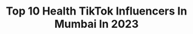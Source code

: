 ---
title: Top 10 Health TikTok Influencers In Mumbai In 2023
description: >-
  Find top health TikTok influencers in Mumbai in 2023. Most popular hashtags: #tiktok #mumbai #foryou #foryoupage.
platform: TikTok
hits: 13
text_top: Analyze the best TikTok accounts on inBeat.
text_bottom: Our search engine has 13 TikTok influencers like this in Mumbai, India for you to collaborate.
profiles:
  - username: "dr.rahul.g"
    fullname: >-
      Dr Rahul Gondaliya
    bio: >-
      Celebrity & High Profile Doctor Follow for Health & Beauty Tips
    location: "India"
    followers: 257900
    engagement: 391
    commentsToLikes: 0.016265
    id: ckbw3gdt8x5a50j233dr92egy
    verified: false
    hashtags: "#beauty, #skin, #india, #homoeopathy"
  - username: "yogagurumansoor"
    fullname: >-
      Yogagurumansoor
    bio: >-
      Celebrity yoga trainer Mumbai Follow my Instagram page
    location: "India"
    followers: 767400
    engagement: 337
    commentsToLikes: 0.000000
    id: ck80nsd4uede70j7825rvvm22
    verified: true
    hashtags: "#tiktok, #upichalegachallenge, #yogagrumansoorbaluch, #vira"
  - username: "mumbikernikhil"
    fullname: >-
      NIKHIL SHARMA
    bio: >-
      
    location: "India"
    followers: 264300
    engagement: 872
    commentsToLikes: 0.007630
    id: ckacqfbsu0eor0i78vrgp0glq
    verified: true
    hashtags: "#mnspace, #mnsquad, #tiktok, #india"
  - username: "prasunindian"
    fullname: >-
      Prasun Bakshi
    bio: >-
      Dil se Indian Digital World Generation ka Bacha Insta ID : prasunindian
    location: "India"
    followers: 8931
    engagement: 426
    commentsToLikes: 0.003369
    id: ck9jxt6u025tx0j7814mle0t6
    verified: false
    hashtags: "#chocolate, #happyrider, #streetfood, #newdelhi"
  - username: "mohitshah80"
    fullname: >-
      m_shah
    bio: >-
      I m a traveller searching for my unwritten destiny
    location: "India"
    followers: 8679
    engagement: 789
    commentsToLikes: 0.010913
    id: ckbwfmgo323c50j23gcs5kdhu
    verified: false
    hashtags: "#emptyness, #onebillonchallenge, #dard, #lovelife"
  - username: "theglocaljournal"
    fullname: >-
      TheGlocalJournal
    bio: >-
      Avid food, travel & lifestyle blogger. Follow us on Instagram @theglocaljournal
    location: "India"
    followers: 12400
    engagement: 460
    commentsToLikes: 0.003517
    id: ckauzzjie5lw80j233jv9ny1j
    verified: false
    hashtags: "#india, #tiktok, #tiktokchef, #viral"
  - username: "thegoodfoodpact"
    fullname: >-
      The Good Food Pact
    bio: >-
      Home Recipes | Restaurant Reviews | Street Food Collaborations: tgfp03@gmail.com
    location: "India"
    followers: 6791
    engagement: 485
    commentsToLikes: 0.004028
    id: ckbqfk0hb16pi0j23namd4cv2
    verified: false
    hashtags: "#3ingredientsrecipes, #foryoupage, #foodlover, #foodie"
  - username: "shahmisba"
    fullname: >-
      Shah Misba
    bio: >-
      KHWAJA ki deewani♥️ #medico💊💉 #futuredoctor👩 #chef👩‍🍳 insta@moms_kitchennnn
    location: "India"
    followers: 7702
    engagement: 1278
    commentsToLikes: 0.015745
    id: ckbqi2exz3cx60j23lc0f2qd6
    verified: false
    hashtags: "#piya, #chahnewale, #tiktokindia, #khwajaji"
  - username: "sayhitomg"
    fullname: >-
      MG
    bio: >-
      Food Blogger 🥙🌮🍝🍱 Dancer 🕺🏻 Follow me on Insta for more
    location: "India"
    followers: 125500
    engagement: 487
    commentsToLikes: 0.008027
    id: ckb9rxqsgorec0j23bi3ud4uv
    verified: false
    hashtags: "#recipe, #foodie, #desifood, #foryou"
  - username: "hogggitup"
    fullname: >-
      Charlotte Carneiro
    bio: >-
      Content Creator Instagram | Zomato | Twitter 📩 @hogggitup@gmail.com
    location: "India"
    followers: 6903
    engagement: 462
    commentsToLikes: 0.003457
    id: cka620xrwxv910i78ydk1zy8l
    verified: false
    hashtags: "#foryourpage, #food, #hungry, #yum"
---